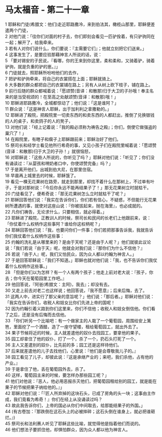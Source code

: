 # 马太福音 - 第二十一章
  
 1 耶稣和门徒(希腊文：他们)走近耶路撒冷，来到伯法其，橄榄山那里，耶稣便差遣两个门徒，  
 2 对他门说：「往你们对面的村子去，你们即刻会看见一匹驴拴着，有只驴驹同在一起；解开了，给我牵来。  
 3 若有人对你们说什么，你们要说：『主需要它们』；他就立刻把它们送来。」  
 4 这事发生了，是要应验那藉神言人所说的话，说：  
 5 「要对锡安的子民说，『看哪，你的王来到你这里，柔和柔和，又骑着驴，骑着驴驹，就是负重的驴的崽。』」  
 6 门徒就去，照耶稣所吩咐他们的去作，  
 7 把驴和驴驹牵来，将自己的衣裳搭在上面；耶稣就骑上。  
 8 大多数的群众都把自己的衣裳铺在路上；另有人从树上砍下枝子，铺在路上。  
 9 前行后随的群众都喊着说：「愿颂赞(音译：和散那)归于大卫的子孙哦！奉主名来的是当受祝颂的！在至高之处献颂赞(音译：和散那)哦！」  
 10 耶稣进耶路撒冷，全城都惊动了；他们说：「这是谁阿？」  
 11 群众说：「这是神言人耶稣，出于加利利之拿撒勒的。」  
 12 耶稣进了殿院，把殿院里一切卖东西的和卖东西的人都赶出，推倒了兑换银钱的人的桌子，和卖鸽子的人的凳子，  
 13 对他们说：「经上记着说：「我的殿必须称为祷告之殿』；你们，倒使它做强盗的巢穴了！」  
 14 在殿院里，有瞎子和瘸子上耶稣跟前来；耶稣治好了他们。  
 15 祭司长和经学士看见他所行希奇的事，又见小孩子们在殿院里喊着说：「愿颂赞(音译：和散那)归于大卫的子孙！」就很恼怒，  
 16 对耶稣说：「这些人所说的，你听见了吗？」耶稣对他们说：「听见了；你们没有诵读过：『从婴孩和嗍奶者口中，你使颂赞完备』吗？」  
 17 于是离开他们，出城到伯大尼，在那里住宿。  
 18 早晨再上城里去的时候，耶稣饿了。  
 19 看见一棵无花果树在路旁，就走到那里，却找不着什么在那树上，不过单有叶子，于是对那树说：「今后你永远不能再结果子了！」那无花果树立时就枯干。  
 20 门徒看见了，便希奇说：「那无花果树怎么立时就枯干了呢？」  
 21 耶稣回答他们说：「我实在告诉你们，你们若有信心，不疑惑，不但能行无花果树所遭遇的事，就使对这座山说：『你被拔起来，抛在海里』，也必成就的。  
 22 凡你们祷告，无论求什么，只要相信，就必得着。」  
 23 耶稣进了殿院，正教训人的时候，祭司长和民间的长老们上他跟前来，说：「你仗着什么权柄作这些事阿？谁给你这权柄呢？」  
 24 耶稣回答他们说：「我，也要问你们一件事；你们若把那事告诉我，我就告诉你们我仗着什么权柄作这些事：  
 25 约翰的洗礼是从哪里来的？是由于天呢？还是由于人呢？」他们就彼此议论说：「我们若说『由于天』呢，他就会对我们说：『那你们为什么不信他？』  
 26 若说『由于人』呢，我们又怕民众，因为众人都以约翰为神言人。」  
 27 于是回答耶稣说：「我们不知道。」耶稣也就对他们说：「我，也不告诉你们我仗着什么权柄作这些事。」  
 28 「但是你们以为怎样？有一个人有两个孩子；他走上前对老大说：『孩子，你去；你今天在葡萄园里工作吧。』  
 29 他回答说，『阿爸(希腊文：主阿)，我去』；却没有去。  
 30 又走上前去对老二也这样说；他回答说，『我不愿意』；后来后悔，去了。  
 31 这两人中，进实行了那父亲的意旨呢？」他们说：「那后者。」耶稣对他们说：「我实在告诉你们，收税人和妓女比你们先进上帝的国呢！  
 32 因为约翰引着义路到你们这里来，你们不信他；收税人和妓女倒信他。你们看了之后，还是没有后悔而去信他。  
 33 「你们听另一个比喻吧：有一个做家主的人栽了一个葡萄园，周围给安上篱笆，里面挖了一个酒醋，造了一座守望楼，租给葡萄园工，就出外去了。  
 34 果子节候将近的时候，主人就差遣他的奴仆去找园工，要拿他的果子。  
 35 园工却拿住了他的奴仆，打了一个，杀了一个，扔石头打死了一个。  
 36 主人又差遣别的奴仆，比先前的多；园工还是这样待他们。  
 37 后来就差遣他的儿子去找他们，心里说：『他们是会尊敬我儿子的。』  
 38 园工看见了儿子，却彼此说：『这是承继产业的；来吧，我们杀他，占有他的产业。』  
 39 于是拿住了他，丢在葡萄园外去，杀了。  
 40 这样，葡萄园主来的时候，要怎样办那些园工呢？」  
 41 他们对他说：『恶人，他必用恶报杀灭他们，把葡萄园租给别的园工，就是能在果子的节候把果子纳给他的。』」  
 42 耶稣对他们说：「『匠人所弃掉的这块石头，已成了房角的头一块；这事由主作成，我们竟看为希奇！』你们在经上从没诵读过吗？  
 43 故此我告诉你们，上帝的国必从你们中间取去，给那能结果子的外国。」  
 44 (有古卷加：『那跌倒在这石头上的必被摔碎；这石头倒在谁身上，就必把谁砸烂。』)  
 45 祭司长和法利赛人听见了耶稣这些比喻，就觉得他是指着他们而说的。  
 46 他们想法子要抓住他，却惧怕群众，因为众人都以他为神言人。
